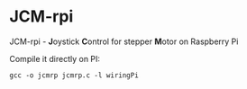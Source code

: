 # JCM-rpi
JCM-rpi - **J**oystick **C**ontrol for stepper **M**otor on Raspberry Pi

Compile it directly on PI:
``` MakeFile
gcc -o jcmrp jcmrp.c -l wiringPi
```
